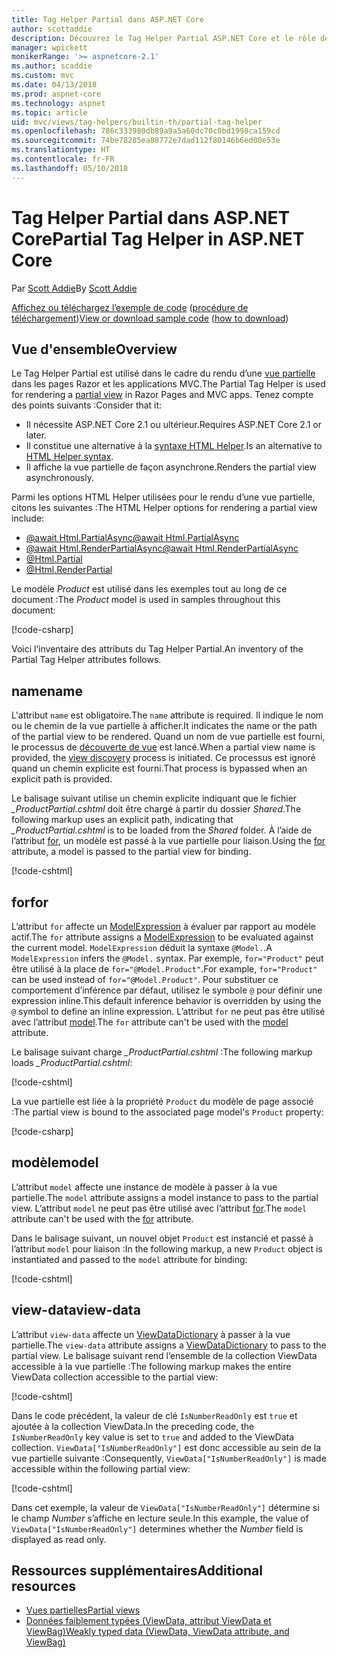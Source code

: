 ```yaml
---
title: Tag Helper Partial dans ASP.NET Core
author: scottaddie
description: Découvrez le Tag Helper Partial ASP.NET Core et le rôle de ses attributs dans le rendu d’une vue partielle.
manager: wpickett
monikerRange: '>= aspnetcore-2.1'
ms.author: scaddie
ms.custom: mvc
ms.date: 04/13/2018
ms.prod: aspnet-core
ms.technology: aspnet
ms.topic: article
uid: mvc/views/tag-helpers/builtin-th/partial-tag-helper
ms.openlocfilehash: 786c333980db89a9a5a60dc70c0bd1998ca159cd
ms.sourcegitcommit: 74be78285ea88772e7dad112f80146b6ed00e53e
ms.translationtype: HT
ms.contentlocale: fr-FR
ms.lasthandoff: 05/10/2018
---
```

# <a name="partial-tag-helper-in-aspnet-core"></a><span data-ttu-id="d8af5-103">Tag Helper Partial dans ASP.NET Core</span><span class="sxs-lookup"><span data-stu-id="d8af5-103">Partial Tag Helper in ASP.NET Core</span></span>

<span data-ttu-id="d8af5-104">Par [Scott Addie](https://github.com/scottaddie)</span><span class="sxs-lookup"><span data-stu-id="d8af5-104">By [Scott Addie](https://github.com/scottaddie)</span></span>

<span data-ttu-id="d8af5-105">[Affichez ou téléchargez l’exemple de code](https://github.com/aspnet/Docs/tree/master/aspnetcore/mvc/views/tag-helpers/built-in/samples) ([procédure de téléchargement](xref:tutorials/index#how-to-download-a-sample))</span><span class="sxs-lookup"><span data-stu-id="d8af5-105">[View or download sample code](https://github.com/aspnet/Docs/tree/master/aspnetcore/mvc/views/tag-helpers/built-in/samples) ([how to download](xref:tutorials/index#how-to-download-a-sample))</span></span>

## <a name="overview"></a><span data-ttu-id="d8af5-106">Vue d'ensemble</span><span class="sxs-lookup"><span data-stu-id="d8af5-106">Overview</span></span>

<span data-ttu-id="d8af5-107">Le Tag Helper Partial est utilisé dans le cadre du rendu d’une [vue partielle](xref:mvc/views/partial) dans les pages Razor et les applications MVC.</span><span class="sxs-lookup"><span data-stu-id="d8af5-107">The Partial Tag Helper is used for rendering a [partial view](xref:mvc/views/partial) in Razor Pages and MVC apps.</span></span> <span data-ttu-id="d8af5-108">Tenez compte des points suivants :</span><span class="sxs-lookup"><span data-stu-id="d8af5-108">Consider that it:</span></span>

* <span data-ttu-id="d8af5-109">Il nécessite ASP.NET Core 2.1 ou ultérieur.</span><span class="sxs-lookup"><span data-stu-id="d8af5-109">Requires ASP.NET Core 2.1 or later.</span></span>
* <span data-ttu-id="d8af5-110">Il constitue une alternative à la [syntaxe HTML Helper](xref:mvc/views/partial#referencing-a-partial-view).</span><span class="sxs-lookup"><span data-stu-id="d8af5-110">Is an alternative to [HTML Helper syntax](xref:mvc/views/partial#referencing-a-partial-view).</span></span>
* <span data-ttu-id="d8af5-111">Il affiche la vue partielle de façon asynchrone.</span><span class="sxs-lookup"><span data-stu-id="d8af5-111">Renders the partial view asynchronously.</span></span>

<span data-ttu-id="d8af5-112">Parmi les options HTML Helper utilisées pour le rendu d’une vue partielle, citons les suivantes :</span><span class="sxs-lookup"><span data-stu-id="d8af5-112">The HTML Helper options for rendering a partial view include:</span></span>

* [<span data-ttu-id="d8af5-113">@await Html.PartialAsync</span><span class="sxs-lookup"><span data-stu-id="d8af5-113">@await Html.PartialAsync</span></span>](/dotnet/api/microsoft.aspnetcore.mvc.rendering.htmlhelperpartialextensions.partialasync)
* [<span data-ttu-id="d8af5-114">@await Html.RenderPartialAsync</span><span class="sxs-lookup"><span data-stu-id="d8af5-114">@await Html.RenderPartialAsync</span></span>](/dotnet/api/microsoft.aspnetcore.mvc.rendering.htmlhelperpartialextensions.renderpartialasync)
* [@Html.Partial](/dotnet/api/microsoft.aspnetcore.mvc.rendering.htmlhelperpartialextensions.partial)
* [@Html.RenderPartial](/dotnet/api/microsoft.aspnetcore.mvc.rendering.htmlhelperpartialextensions.renderpartial)

<span data-ttu-id="d8af5-115">Le modèle *Product* est utilisé dans les exemples tout au long de ce document :</span><span class="sxs-lookup"><span data-stu-id="d8af5-115">The *Product* model is used in samples throughout this document:</span></span>

[!code-csharp[](samples/TagHelpersBuiltIn/Models/Product.cs)]

<span data-ttu-id="d8af5-116">Voici l’inventaire des attributs du Tag Helper Partial.</span><span class="sxs-lookup"><span data-stu-id="d8af5-116">An inventory of the Partial Tag Helper attributes follows.</span></span>

## <a name="name"></a><span data-ttu-id="d8af5-117">name</span><span class="sxs-lookup"><span data-stu-id="d8af5-117">name</span></span>

<span data-ttu-id="d8af5-118">L'attribut `name` est obligatoire.</span><span class="sxs-lookup"><span data-stu-id="d8af5-118">The `name` attribute is required.</span></span> <span data-ttu-id="d8af5-119">Il indique le nom ou le chemin de la vue partielle à afficher.</span><span class="sxs-lookup"><span data-stu-id="d8af5-119">It indicates the name or the path of the partial view to be rendered.</span></span> <span data-ttu-id="d8af5-120">Quand un nom de vue partielle est fourni, le processus de [découverte de vue](xref:mvc/views/overview#view-discovery) est lancé.</span><span class="sxs-lookup"><span data-stu-id="d8af5-120">When a partial view name is provided, the [view discovery](xref:mvc/views/overview#view-discovery) process is initiated.</span></span> <span data-ttu-id="d8af5-121">Ce processus est ignoré quand un chemin explicite est fourni.</span><span class="sxs-lookup"><span data-stu-id="d8af5-121">That process is bypassed when an explicit path is provided.</span></span>

<span data-ttu-id="d8af5-122">Le balisage suivant utilise un chemin explicite indiquant que le fichier *_ProductPartial.cshtml* doit être chargé à partir du dossier *Shared*.</span><span class="sxs-lookup"><span data-stu-id="d8af5-122">The following markup uses an explicit path, indicating that *_ProductPartial.cshtml* is to be loaded from the *Shared* folder.</span></span> <span data-ttu-id="d8af5-123">À l’aide de l’attribut [for](#for), un modèle est passé à la vue partielle pour liaison.</span><span class="sxs-lookup"><span data-stu-id="d8af5-123">Using the [for](#for) attribute, a model is passed to the partial view for binding.</span></span>

[!code-cshtml[](samples/TagHelpersBuiltIn/Pages/Product.cshtml?name=snippet_Name)]

## <a name="for"></a><span data-ttu-id="d8af5-124">for</span><span class="sxs-lookup"><span data-stu-id="d8af5-124">for</span></span>

<span data-ttu-id="d8af5-125">L’attribut `for` affecte un [ModelExpression](/dotnet/api/microsoft.aspnetcore.mvc.viewfeatures.modelexpression) à évaluer par rapport au modèle actif.</span><span class="sxs-lookup"><span data-stu-id="d8af5-125">The `for` attribute assigns a [ModelExpression](/dotnet/api/microsoft.aspnetcore.mvc.viewfeatures.modelexpression) to be evaluated against the current model.</span></span> <span data-ttu-id="d8af5-126">`ModelExpression` déduit la syntaxe `@Model.`.</span><span class="sxs-lookup"><span data-stu-id="d8af5-126">A `ModelExpression` infers the `@Model.` syntax.</span></span> <span data-ttu-id="d8af5-127">Par exemple, `for="Product"` peut être utilisé à la place de `for="@Model.Product"`.</span><span class="sxs-lookup"><span data-stu-id="d8af5-127">For example, `for="Product"` can be used instead of `for="@Model.Product"`.</span></span> <span data-ttu-id="d8af5-128">Pour substituer ce comportement d’inférence par défaut, utilisez le symbole `@` pour définir une expression inline.</span><span class="sxs-lookup"><span data-stu-id="d8af5-128">This default inference behavior is overridden by using the `@` symbol to define an inline expression.</span></span> <span data-ttu-id="d8af5-129">L’attribut `for` ne peut pas être utilisé avec l’attribut [model](#model).</span><span class="sxs-lookup"><span data-stu-id="d8af5-129">The `for` attribute can't be used with the [model](#model) attribute.</span></span>

<span data-ttu-id="d8af5-130">Le balisage suivant charge *_ProductPartial.cshtml* :</span><span class="sxs-lookup"><span data-stu-id="d8af5-130">The following markup loads *_ProductPartial.cshtml*:</span></span>

[!code-cshtml[](samples/TagHelpersBuiltIn/Pages/Product.cshtml?name=snippet_For)]

<span data-ttu-id="d8af5-131">La vue partielle est liée à la propriété `Product` du modèle de page associé :</span><span class="sxs-lookup"><span data-stu-id="d8af5-131">The partial view is bound to the associated page model's `Product` property:</span></span>

[!code-csharp[](samples/TagHelpersBuiltIn/Pages/Product.cshtml.cs?highlight=8)]

## <a name="model"></a><span data-ttu-id="d8af5-132">modèle</span><span class="sxs-lookup"><span data-stu-id="d8af5-132">model</span></span>

<span data-ttu-id="d8af5-133">L’attribut `model` affecte une instance de modèle à passer à la vue partielle.</span><span class="sxs-lookup"><span data-stu-id="d8af5-133">The `model` attribute assigns a model instance to pass to the partial view.</span></span> <span data-ttu-id="d8af5-134">L’attribut `model` ne peut pas être utilisé avec l’attribut [for](#for).</span><span class="sxs-lookup"><span data-stu-id="d8af5-134">The `model` attribute can't be used with the [for](#for) attribute.</span></span>

<span data-ttu-id="d8af5-135">Dans le balisage suivant, un nouvel objet `Product` est instancié et passé à l’attribut `model` pour liaison :</span><span class="sxs-lookup"><span data-stu-id="d8af5-135">In the following markup, a new `Product` object is instantiated and passed to the `model` attribute for binding:</span></span>

[!code-cshtml[](samples/TagHelpersBuiltIn/Pages/Product.cshtml?name=snippet_Model)]

## <a name="view-data"></a><span data-ttu-id="d8af5-136">view-data</span><span class="sxs-lookup"><span data-stu-id="d8af5-136">view-data</span></span>

<span data-ttu-id="d8af5-137">L’attribut `view-data` affecte un [ViewDataDictionary](/dotnet/api/microsoft.aspnetcore.mvc.viewfeatures.viewdatadictionary) à passer à la vue partielle.</span><span class="sxs-lookup"><span data-stu-id="d8af5-137">The `view-data` attribute assigns a [ViewDataDictionary](/dotnet/api/microsoft.aspnetcore.mvc.viewfeatures.viewdatadictionary) to pass to the partial view.</span></span> <span data-ttu-id="d8af5-138">Le balisage suivant rend l’ensemble de la collection ViewData accessible à la vue partielle :</span><span class="sxs-lookup"><span data-stu-id="d8af5-138">The following markup makes the entire ViewData collection accessible to the partial view:</span></span>

[!code-cshtml[](samples/TagHelpersBuiltIn/Pages/Product.cshtml?name=snippet_ViewData&highlight=5-)]

<span data-ttu-id="d8af5-139">Dans le code précédent, la valeur de clé `IsNumberReadOnly` est `true` et ajoutée à la collection ViewData.</span><span class="sxs-lookup"><span data-stu-id="d8af5-139">In the preceding code, the `IsNumberReadOnly` key value is set to `true` and added to the ViewData collection.</span></span> <span data-ttu-id="d8af5-140">`ViewData["IsNumberReadOnly"]` est donc accessible au sein de la vue partielle suivante :</span><span class="sxs-lookup"><span data-stu-id="d8af5-140">Consequently, `ViewData["IsNumberReadOnly"]` is made accessible within the following partial view:</span></span>

[!code-cshtml[](samples/TagHelpersBuiltIn/Pages/Shared/_ProductViewDataPartial.cshtml?highlight=5)]

<span data-ttu-id="d8af5-141">Dans cet exemple, la valeur de `ViewData["IsNumberReadOnly"]` détermine si le champ *Number* s’affiche en lecture seule.</span><span class="sxs-lookup"><span data-stu-id="d8af5-141">In this example, the value of `ViewData["IsNumberReadOnly"]` determines whether the *Number* field is displayed as read only.</span></span>

## <a name="additional-resources"></a><span data-ttu-id="d8af5-142">Ressources supplémentaires</span><span class="sxs-lookup"><span data-stu-id="d8af5-142">Additional resources</span></span>

* [<span data-ttu-id="d8af5-143">Vues partielles</span><span class="sxs-lookup"><span data-stu-id="d8af5-143">Partial views</span></span>](xref:mvc/views/partial)
* [<span data-ttu-id="d8af5-144">Données faiblement typées (ViewData, attribut ViewData et ViewBag)</span><span class="sxs-lookup"><span data-stu-id="d8af5-144">Weakly typed data (ViewData, ViewData attribute, and ViewBag)</span></span>](xref:mvc/views/overview#weakly-typed-data-viewdata-viewdata-attribute-and-viewbag)
